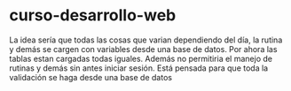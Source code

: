 # curso-desarrollo-web
La idea sería que todas las cosas que varian dependiendo del día, la rutina y demás se cargen con variables desde una base de datos. Por ahora las tablas estan cargadas todas iguales.
Además no permitiria el manejo de rutinas y demás sin antes iniciar sesión. Está pensada para que toda la validación se haga desde una base de datos
